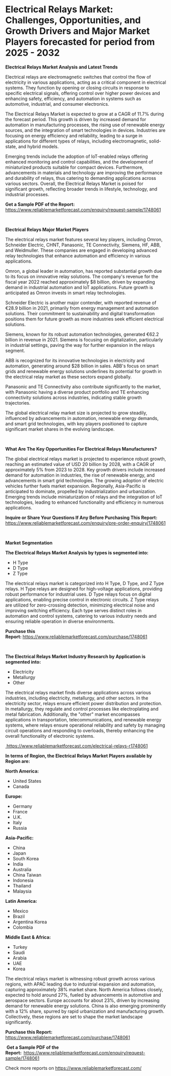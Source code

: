 <p><h1>Electrical Relays Market: Challenges, Opportunities, and Growth Drivers and Major Market Players forecasted for period from 2025 - 2032</h1></p><p><strong>Electrical Relays Market Analysis and Latest Trends</strong></p>
<p><p>Electrical relays are electromagnetic switches that control the flow of electricity in various applications, acting as a critical component in electrical systems. They function by opening or closing circuits in response to specific electrical signals, offering control over higher power devices and enhancing safety, efficiency, and automation in systems such as automotive, industrial, and consumer electronics.</p><p>The Electrical Relays Market is expected to grow at a CAGR of 11.7% during the forecast period. This growth is driven by increased demand for automation in manufacturing processes, the rising use of renewable energy sources, and the integration of smart technologies in devices. Industries are focusing on energy efficiency and reliability, leading to a surge in applications for different types of relays, including electromagnetic, solid-state, and hybrid models. </p><p>Emerging trends include the adoption of IoT-enabled relays offering enhanced monitoring and control capabilities, and the development of miniaturized products suitable for compact devices. Furthermore, advancements in materials and technology are improving the performance and durability of relays, thus catering to demanding applications across various sectors. Overall, the Electrical Relays Market is poised for significant growth, reflecting broader trends in lifestyle, technology, and industrial processes.</p></p>
<p><strong>Get a Sample PDF of the Report:&nbsp;</strong> <a href="https://www.reliablemarketforecast.com/enquiry/request-sample/1748061?utm_campaign=2332&utm_medium=2&utm_source=Github&utm_content=ia&utm_term=11022025&utm_id=electrical-relays">https://www.reliablemarketforecast.com/enquiry/request-sample/1748061</a></p>
<p>&nbsp;</p>
<p><strong>Electrical Relays Major Market Players</strong></p>
<p><p>The electrical relays market features several key players, including Omron, Schneider Electric, CHNT, Panasonic, TE Connectivity, Siemens, HF, ABB, and Weidmuller. These companies are engaged in developing advanced relay technologies that enhance automation and efficiency in various applications.</p><p>Omron, a global leader in automation, has reported substantial growth due to its focus on innovative relay solutions. The company's revenue for the fiscal year 2022 reached approximately $8 billion, driven by expanding demand in industrial automation and IoT applications. Future growth is anticipated as Omron invests in smart relay technologies.</p><p>Schneider Electric is another major contender, with reported revenue of €28.9 billion in 2021, primarily from energy management and automation solutions. Their commitment to sustainability and digital transformation positions them for future growth as more industries seek efficient electrical solutions.</p><p>Siemens, known for its robust automation technologies, generated €62.2 billion in revenue in 2021. Siemens is focusing on digitalization, particularly in industrial settings, paving the way for further expansion in the relays segment.</p><p>ABB is recognized for its innovative technologies in electricity and automation, generating around $28 billion in sales. ABB's focus on smart grids and renewable energy solutions underlines its potential for growth in the electrical relay market as these sectors expand globally.</p><p>Panasonic and TE Connectivity also contribute significantly to the market, with Panasonic having a diverse product portfolio and TE enhancing connectivity solutions across industries, indicating stable growth trajectories.</p><p>The global electrical relay market size is projected to grow steadily, influenced by advancements in automation, renewable energy demands, and smart grid technologies, with key players positioned to capture significant market shares in the evolving landscape.</p></p>
<p>&nbsp;</p>
<p><strong>What Are The Key Opportunities For Electrical Relays Manufacturers?</strong></p>
<p><p>The global electrical relays market is projected to experience robust growth, reaching an estimated value of USD 20 billion by 2028, with a CAGR of approximately 5% from 2023 to 2028. Key growth drivers include increased demand for automation in industries, the rise of renewable energy, and advancements in smart grid technologies. The growing adoption of electric vehicles further fuels market expansion. Regionally, Asia-Pacific is anticipated to dominate, propelled by industrialization and urbanization. Emerging trends include miniaturization of relays and the integration of IoT technologies, leading to enhanced functionality and efficiency in numerous applications.</p></p>
<p><strong>Inquire or Share Your Questions If Any Before Purchasing This Report:</strong> <a href="https://www.reliablemarketforecast.com/enquiry/pre-order-enquiry/1748061?utm_campaign=2332&utm_medium=2&utm_source=Github&utm_content=ia&utm_term=11022025&utm_id=electrical-relays">https://www.reliablemarketforecast.com/enquiry/pre-order-enquiry/1748061</a></p>
<p>&nbsp;</p>
<p><strong>Market Segmentation</strong></p>
<p><strong>The Electrical Relays Market Analysis by types is segmented into:</strong></p>
<p><ul><li>H Type</li><li>D Type</li><li>Z Type</li></ul></p>
<p><p>The electrical relays market is categorized into H Type, D Type, and Z Type relays. H Type relays are designed for high-voltage applications, providing robust performance for industrial uses. D Type relays focus on digital applications, enabling precise control in electronic circuits. Z Type relays are utilized for zero-crossing detection, minimizing electrical noise and improving switching efficiency. Each type serves distinct roles in automation and control systems, catering to various industry needs and ensuring reliable operation in diverse environments.</p></p>
<p><strong>Purchase this Report:&nbsp;</strong><a href="https://www.reliablemarketforecast.com/purchase/1748061?utm_campaign=2332&utm_medium=2&utm_source=Github&utm_content=ia&utm_term=11022025&utm_id=electrical-relays">https://www.reliablemarketforecast.com/purchase/1748061</a></p>
<p>&nbsp;</p>
<p><strong>The Electrical Relays Market Industry Research by Application is segmented into:</strong></p>
<p><ul><li>Electricity</li><li>Metallurgy</li><li>Other</li></ul></p>
<p><p>The electrical relays market finds diverse applications across various industries, including electricity, metallurgy, and other sectors. In the electricity sector, relays ensure efficient power distribution and protection. In metallurgy, they regulate and control processes like electroplating and metal fabrication. Additionally, the "other" market encompasses applications in transportation, telecommunications, and renewable energy systems, where relays ensure operational reliability and safety by managing circuit operations and responding to overloads, thereby enhancing the overall functionality of electronic systems.</p></p>
<p><a href="https://www.reliablemarketforecast.com/electrical-relays-r1748061?utm_campaign=2332&utm_medium=2&utm_source=Github&utm_content=ia&utm_term=11022025&utm_id=electrical-relays">&nbsp;https://www.reliablemarketforecast.com/electrical-relays-r1748061</a></p>
<p><strong>In terms of Region, the Electrical Relays Market Players available by Region are:</strong></p>
<p>
    <p> <strong> North America: </strong>
        <ul>
            <li>United States</li>
            <li>Canada</li>
        </ul>
        </p> 
    <p> <strong> Europe: </strong>
        <ul>
            <li>Germany</li>
            <li>France</li>
            <li>U.K.</li>
            <li>Italy</li>
            <li>Russia</li>
        </ul>
        </p> 
    <p> <strong> Asia-Pacific: </strong>
        <ul>
            <li>China</li>
            <li>Japan</li>
            <li>South Korea</li>
            <li>India</li>
            <li>Australia</li>
            <li>China Taiwan</li>
            <li>Indonesia</li>
            <li>Thailand</li>
            <li>Malaysia</li>
        </ul>
        </p> 
    <p> <strong> Latin America: </strong>
        <ul>
            <li>Mexico</li>
            <li>Brazil</li>
            <li>Argentina Korea</li>
            <li>Colombia</li>
        </ul>
        </p> 
    <p> <strong> Middle East & Africa: </strong>
        <ul>
            <li>Turkey</li>
            <li>Saudi</li>
            <li>Arabia</li>
            <li>UAE</li>
            <li>Korea</li>
        </ul>
    </p>
    </p>
<p><p>The electrical relays market is witnessing robust growth across various regions, with APAC leading due to industrial expansion and automation, capturing approximately 38% market share. North America follows closely, expected to hold around 27%, fueled by advancements in automotive and aerospace sectors. Europe accounts for about 23%, driven by increasing demand for renewable energy solutions. China is also emerging prominently with a 12% share, spurred by rapid urbanization and manufacturing growth. Collectively, these regions are set to shape the market landscape significantly.</p></p>
<p><strong>Purchase this Report: </strong><a href="https://www.reliablemarketforecast.com/purchase/1748061?utm_campaign=2332&utm_medium=2&utm_source=Github&utm_content=ia&utm_term=11022025&utm_id=electrical-relays">https://www.reliablemarketforecast.com/purchase/1748061</a></p>
<p>&nbsp;<strong>Get a Sample PDF of the Report:&nbsp;&nbsp;</strong><a href="https://www.reliablemarketforecast.com/enquiry/request-sample/1748061?utm_campaign=2332&utm_medium=2&utm_source=Github&utm_content=ia&utm_term=11022025&utm_id=electrical-relays">https://www.reliablemarketforecast.com/enquiry/request-sample/1748061</a></p>
<p><strong></strong></p>
<p>Check more reports on <a href="https://www.reliablemarketforecast.com/?utm_campaign=2332&utm_medium=2&utm_source=Github&utm_content=ia&utm_term=11022025&utm_id=electrical-relays">https://www.reliablemarketforecast.com/</a></p>